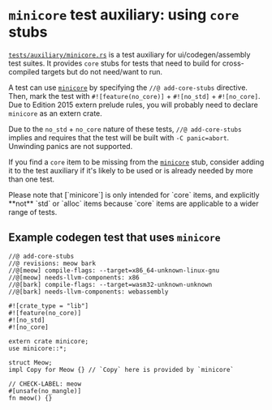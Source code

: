# `minicore` test auxiliary: using `core` stubs

<!-- date-check Oct 2024 -->

[`tests/auxiliary/minicore.rs`][`minicore`] is a test auxiliary for
ui/codegen/assembly test suites. It provides `core` stubs for tests that need to
build for cross-compiled targets but do not need/want to run.

A test can use [`minicore`] by specifying the `//@ add-core-stubs` directive.
Then, mark the test with `#![feature(no_core)]` + `#![no_std]` + `#![no_core]`.
Due to Edition 2015 extern prelude rules, you will probably need to declare
`minicore` as an extern crate.

Due to the `no_std` + `no_core` nature of these tests, `//@ add-core-stubs`
implies and requires that the test will be built with `-C panic=abort`.
Unwinding panics are not supported.

If you find a `core` item to be missing from the [`minicore`] stub, consider
adding it to the test auxiliary if it's likely to be used or is already needed
by more than one test.

<div class="warning">
Please note that [`minicore`] is only intended for `core` items, and explicitly
**not** `std` or `alloc` items because `core` items are applicable to a wider
range of tests.
</div>

## Example codegen test that uses `minicore`

```rust,no_run
//@ add-core-stubs
//@ revisions: meow bark
//@[meow] compile-flags: --target=x86_64-unknown-linux-gnu
//@[meow] needs-llvm-components: x86
//@[bark] compile-flags: --target=wasm32-unknown-unknown
//@[bark] needs-llvm-components: webassembly

#![crate_type = "lib"]
#![feature(no_core)]
#![no_std]
#![no_core]

extern crate minicore;
use minicore::*;

struct Meow;
impl Copy for Meow {} // `Copy` here is provided by `minicore`

// CHECK-LABEL: meow
#[unsafe(no_mangle)]
fn meow() {}
```

[`minicore`]: https://github.com/rust-lang/rust/tree/master/tests/auxiliary/minicore.rs
